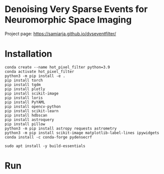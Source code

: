 # Denoising Very Sparse Events for Neuromorphic Space Imaging

<!-- <p align="center" width="100%">
    <img width="50%" src="fig/hot_pixel_package_logo2.png">
</p> -->
<!-- 
# Objective

A pixel-wise approach to remove any short and long lasting hot pixels from any event stream without knowing the true number of the hot pixels, using just a single parameter. -->

Project page: https://samiarja.github.io/dvseventfilter/

# Installation

```
conda create --name hot_pixel_filter python=3.9
conda activate hot_pixel_filter
python3 -m pip install -e .
pip install torch
pip install tqdm
pip install plotly
pip install scikit-image
pip install loris
pip install PyYAML
pip install opencv-python
pip install scikit-learn
pip install hdbscan
pip install astroquery
pip install pillow
python3 -m pip install astropy requests astrometry
python3 -m pip install scikit-image matplotlib-label-lines ipywidgets
conda install -c conda-forge pydensecrf

sudo apt install -y build-essentials
```


# Run
